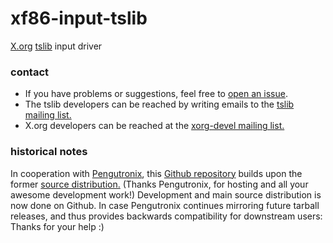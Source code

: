 # xf86-input-tslib
[X.org](https://x.org/) [tslib](http://tslib.org) input driver

### contact
* If you have problems or suggestions, feel free to
[open an issue](https://github.com/merge/xf86-input-tslib/issues).
* The tslib developers can be reached by writing emails to the
[tslib mailing list.](http://lists.infradead.org/mailman/listinfo/tslib)
* X.org developers can be reached at the
[xorg-devel mailing list.](https://lists.freedesktop.org/mailman/listinfo/xorg)

### historical notes
In cooperation with [Pengutronix](http://pengutronix.de/index_en.html), this
[Github repository](https://github.com/merge/xf86-input-tslib) builds upon the
former
[source distribution.](http://public.pengutronix.de/software/xf86-input-tslib/)
(Thanks Pengutronix, for hosting and all your awesome development work!)
Development and main source distribution is now done on Github. In case
Pengutronix continues mirroring future tarball releases, and thus provides
backwards compatibility for downstream users: Thanks for your help :)
